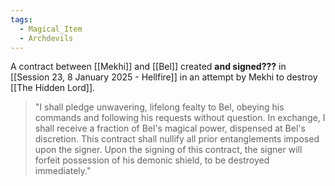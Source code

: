 ```yaml
---
tags:
  - Magical_Item
  - Archdevils
---
```

A contract between [[Mekhi]] and [[Bel]] created __and signed???__ in [[Session 23, 8 January 2025 - Hellfire]] in an attempt by Mekhi to destroy [[The Hidden Lord]].

> "I shall pledge unwavering, lifelong fealty to Bel, obeying his commands and following his requests without question. In exchange, I shall receive a fraction of Bel's magical power, dispensed at Bel's discretion. This contract shall nullify all prior entanglements imposed upon the signer. Upon the signing of this contract, the signer will forfeit possession of his demonic shield, to be destroyed immediately."